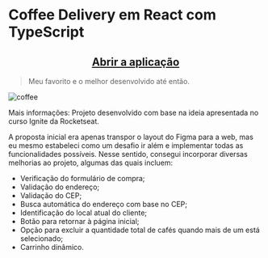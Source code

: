 # Coffee Delivery em React com TypeScript

<h2 align="center"><a href="https://iagoluancj.github.io/coffeeDelivery/">Abrir a aplicação</a></h2>

> Meu favorito e o melhor desenvolvido até então.

![coffee](https://github.com/iagoluancj/coffeeDelivery/assets/86308522/cfbdc7f6-af05-4bb2-8d2c-fa4c779b6afe)

Mais informações:
Projeto desenvolvido com base na ideia apresentada no curso Ignite da Rocketseat.

A proposta inicial era apenas transpor o layout do Figma para a web, mas eu mesmo estabeleci como um desafio ir além e implementar todas as funcionalidades possíveis. Nesse sentido, consegui incorporar diversas melhorias ao projeto, algumas das quais incluem:
- Verificação do formulário de compra;
- Validação do endereço;
- Validação do CEP;
- Busca automática do endereço com base no CEP;
- Identificação do local atual do cliente;
- Botão para retornar à página inicial;
- Opção para excluir a quantidade total de cafés quando mais de um está selecionado;
- Carrinho dinâmico.

